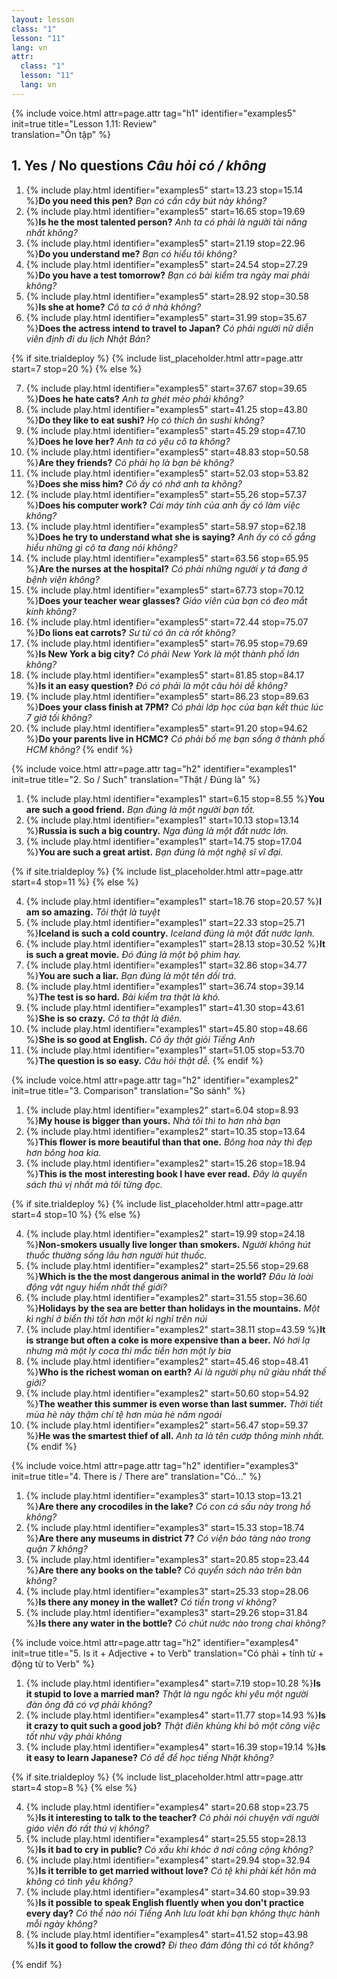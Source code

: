 ```yaml
---
layout: lesson
class: "1"
lesson: "11"
lang: vn
attr:
  class: "1"
  lesson: "11"
  lang: vn
---
```


{%  include voice.html attr=page.attr                     tag="h1"
	identifier="examples5"  init=true
	title="Lesson 1.11: Review"        
	translation="Ôn tập"
%}



## 1. Yes / No questions *Câu hỏi có / không*

1.  {% include play.html identifier="examples5" start=13.23 stop=15.14 %}**Do you need this pen?** *Bạn có cần cây bút này không?*
2.  {% include play.html identifier="examples5" start=16.65 stop=19.69 %}**Is he the most talented person?** *Anh ta có phải là người tài năng nhất không?*
3.  {% include play.html identifier="examples5" start=21.19 stop=22.96 %}**Do you understand me?** *Bạn có hiểu tôi không?*
4.  {% include play.html identifier="examples5" start=24.54 stop=27.29 %}**Do you have a test tomorrow?** *Bạn có bài kiểm tra ngày mai phải không?*
5.  {% include play.html identifier="examples5" start=28.92 stop=30.58 %}**Is she at home?** *Cô ta có ở nhà không?*
6.  {% include play.html identifier="examples5" start=31.99 stop=35.67 %}**Does the actress intend to travel to Japan?** *Có phải người nữ diễn viên định đi du lịch Nhật Bản?*

{% if site.trialdeploy %}
	{% include list_placeholder.html  attr=page.attr     start=7 stop=20 %}
	{% else %}

7.  {% include play.html identifier="examples5" start=37.67 stop=39.65 %}**Does he hate cats?** *Anh ta ghét mèo phải không?*
8.  {% include play.html identifier="examples5" start=41.25 stop=43.80 %}**Do they like to eat sushi?** *Họ có thích ăn sushi không?*
9.  {% include play.html identifier="examples5" start=45.29 stop=47.10 %}**Does he love her?** *Anh ta có yêu cô ta không?*
10. {% include play.html identifier="examples5" start=48.83 stop=50.58 %}**Are they friends?** *Có phải họ là bạn bè không?*
11. {% include play.html identifier="examples5" start=52.03 stop=53.82 %}**Does she miss him?** *Cô ấy có nhớ anh ta không?*
12. {% include play.html identifier="examples5" start=55.26 stop=57.37 %}**Does his computer work?** *Cái máy tính của anh ấy có làm việc không?*
13. {% include play.html identifier="examples5" start=58.97 stop=62.18 %}**Does he try to understand what she is saying?** *Anh ấy có cố gắng hiểu những gì cô ta đang nói không?*
14. {% include play.html identifier="examples5" start=63.56 stop=65.95 %}**Are the nurses at the hospital?** *Có phải những người y tá đang ở bệnh viện không?*
15. {% include play.html identifier="examples5" start=67.73 stop=70.12 %}**Does your teacher wear glasses?** *Giáo viên của bạn có đeo mắt kính không?*
16. {% include play.html identifier="examples5" start=72.44 stop=75.07 %}**Do lions eat carrots?** *Sư tử có ăn cà rốt không?*
17. {% include play.html identifier="examples5" start=76.95 stop=79.69 %}**Is New York a big city?** *Có phải New York là một thành phố lớn không?*
18. {% include play.html identifier="examples5" start=81.85 stop=84.17 %}**Is it an easy question?** *Đó có phải là một câu hỏi dễ không?*
19. {% include play.html identifier="examples5" start=86.23 stop=89.63 %}**Does your class finish at 7PM?** *Có phải lớp học của bạn kết thúc lúc 7 giờ tối không?*
20. {% include play.html identifier="examples5" start=91.20 stop=94.62 %}**Do your parents live in HCMC?** *Có phải bố mẹ bạn sống ở thành phố HCM không?*
{% endif %}

{%  include voice.html attr=page.attr                     tag="h2"
	identifier="examples1"  init=true
	title="2. So / Such"
	translation="Thật / Đúng là"
%}


1. {% include play.html identifier="examples1" start=6.15 stop=8.55 %}**You are such a good friend.** *Bạn đúng là một người bạn tốt.*
2. {% include play.html identifier="examples1" start=10.13 stop=13.14 %}**Russia is such a big country.** *Nga đúng là một đất nước lớn.*
3. {% include play.html identifier="examples1" start=14.75 stop=17.04 %}**You are such a great artist.** *Bạn đúng là một nghệ sĩ vĩ đại.*

{% if site.trialdeploy %}
	{% include list_placeholder.html  attr=page.attr     start=4 stop=11 %}
	{% else %}

4. {% include play.html identifier="examples1" start=18.76 stop=20.57 %}**I am so amazing.** *Tôi thật là tuyệt*
5. {% include play.html identifier="examples1" start=22.33 stop=25.71 %}**Iceland is such a cold country.** *Iceland đúng là một đất nước lạnh.*
6. {% include play.html identifier="examples1" start=28.13 stop=30.52 %}**It is such a great movie.** *Đó đúng là một bộ phim hay.*
7. {% include play.html identifier="examples1" start=32.86 stop=34.77 %}**You are such a liar.** *Bạn đúng là một tên dối trá.*
8. {% include play.html identifier="examples1" start=36.74 stop=39.14 %}**The test is so hard.** *Bài kiểm tra thật là khó.*
9. {% include play.html identifier="examples1" start=41.30 stop=43.61 %}**She is so crazy.** *Cô ta thật là điên.*
10. {% include play.html identifier="examples1" start=45.80 stop=48.66 %}**She is so good at English.** *Cô ấy thật giỏi Tiếng Anh*
11. {% include play.html identifier="examples1" start=51.05 stop=53.70 %}**The question is so easy.** *Câu hỏi thật dễ.*
{% endif %}

{%  include voice.html attr=page.attr                     tag="h2"
	identifier="examples2"  init=true
	title="3. Comparison"
	translation="So sánh"
%}


1.  {% include play.html identifier="examples2" start=6.04 stop=8.93 %}**My house is bigger than yours.** *Nhà tôi thì to hơn nhà bạn*
2.  {% include play.html identifier="examples2" start=10.35 stop=13.64 %}**This flower is more beautiful than that one.** *Bông hoa này thì đẹp hơn bông hoa kia.*
3.  {% include play.html identifier="examples2" start=15.26 stop=18.94 %}**This is the most interesting book I have ever read.** *Đây là quyển sách thú vị nhất mà tôi từng đọc.*

{% if site.trialdeploy %}
	{% include list_placeholder.html  attr=page.attr     start=4 stop=10 %}
	{% else %}

4.  {% include play.html identifier="examples2" start=19.99 stop=24.18 %}**Non-smokers usually live longer than smokers.** *Người không hút thuốc thường sống lâu hơn người hút thuốc.*
5.  {% include play.html identifier="examples2" start=25.56 stop=29.68 %}**Which is the the most dangerous animal in the world?** *Đâu là loài động vật nguy hiểm nhất thế giới?*
6.  {% include play.html identifier="examples2" start=31.55 stop=36.60 %}**Holidays by the sea are better than holidays in the mountains.** *Một kì nghỉ ở biển thì tốt hơn một kì nghỉ trên núi*
7.  {% include play.html identifier="examples2" start=38.11 stop=43.59 %}**It is strange but often a coke is more expensive than a beer.** *Nó hơi lạ nhưng mà một ly coca thì mắc tiền hơn một ly bia*
8.  {% include play.html identifier="examples2" start=45.46 stop=48.41 %}**Who is the richest woman on earth?** *Ai là người phụ nữ giàu nhất thế giới?*
9.  {% include play.html identifier="examples2" start=50.60 stop=54.92 %}**The weather this summer is even worse than last summer.** *Thời tiết mùa hè này thậm chí tệ hơn mùa hè năm ngoái*
10.  {% include play.html identifier="examples2" start=56.47 stop=59.37 %}**He was the smartest thief of all.** *Anh ta là tên cướp thông minh nhất.*
{% endif %}

{%  include voice.html attr=page.attr                     tag="h2"
	identifier="examples3"  init=true
	title="4. There is / There are"
	translation="Có..."
%}


1. {% include play.html identifier="examples3" start=10.13 stop=13.21 %}**Are there any crocodiles in the lake?** *Có con cá sấu này trong hồ không?*
2. {% include play.html identifier="examples3" start=15.33 stop=18.74 %}**Are there any museums in district 7?** *Có viện bảo tàng nào trong quận 7 không?*
3. {% include play.html identifier="examples3" start=20.85 stop=23.44 %}**Are there any books on the table?** *Có quyển sách nào trên bàn không?*
4. {% include play.html identifier="examples3" start=25.33 stop=28.06 %}**Is there any money in the wallet?** *Có tiền trong ví không?*
5. {% include play.html identifier="examples3" start=29.26 stop=31.84 %}**Is there any water in the bottle?** *Có chút nước nào trong chai không?*


{%  include voice.html attr=page.attr                     tag="h2"
	identifier="examples4"  init=true
	title="5. Is it + Adjective + to Verb"
	translation="Có phải + tính từ + động từ to Verb"
%}


1. {% include play.html identifier="examples4" start=7.19 stop=10.28 %}**Is it stupid to love a married man?** *Thật là ngu ngốc khi yêu một người đàn ông đã có vợ phải không?*
2. {% include play.html identifier="examples4" start=11.77 stop=14.93 %}**Is it crazy to quit such a good job?** *Thật điên khùng khi bỏ một công việc tốt như vậy phải không*
3. {% include play.html identifier="examples4" start=16.39 stop=19.14 %}**Is it easy to learn Japanese?** *Có dễ để học tiếng Nhật không?*

{% if site.trialdeploy %}
	{% include list_placeholder.html  attr=page.attr     start=4 stop=8 %}
	{% else %}

4. {% include play.html identifier="examples4" start=20.68 stop=23.75 %}**Is it interesting to talk to the teacher?** *Có phải nói chuyện với người giáo viên đó rất thú vị không?*
5. {% include play.html identifier="examples4" start=25.55 stop=28.13 %}**Is it bad to cry in public?** *Có xấu khi khóc ở nơi công cộng không?*
6. {% include play.html identifier="examples4" start=29.94 stop=32.94 %}**Is it terrible to get married without love?**
*Có tệ khi phải kết hôn mà không có tình yêu không?*
7. {% include play.html identifier="examples4" start=34.60 stop=39.93 %}**Is it possible to speak English fluently when you don't practice every day?**
*Có thể nào nói Tiếng Anh lưu loát khi bạn không thực hành mỗi ngày không?*
8. {% include play.html identifier="examples4" start=41.52 stop=43.98 %}**Is it good to follow the crowd?** *Đi theo đám đông thì có tốt không?*

{% endif %}

